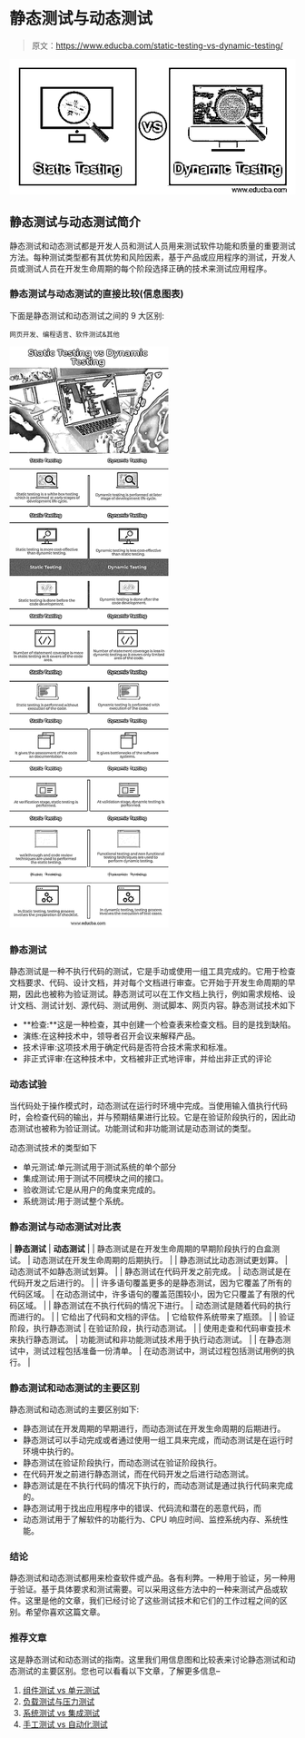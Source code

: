 # 静态测试与动态测试

> 原文：<https://www.educba.com/static-testing-vs-dynamic-testing/>

![Static Testing vs Dynamic Testing](img/de7f27f5dea8edeea049ed559a5b58e6.png)



## 静态测试与动态测试简介

静态测试和动态测试都是开发人员和测试人员用来测试软件功能和质量的重要测试方法。每种测试类型都有其优势和风险因素，基于产品或应用程序的测试，开发人员或测试人员在开发生命周期的每个阶段选择正确的技术来测试应用程序。

### 静态测试与动态测试的直接比较(信息图表)

下面是静态测试和动态测试之间的 9 大区别:

<small>网页开发、编程语言、软件测试&其他</small>

![Static-Testing-vs-Dynamic-Testing-info](img/0bdf3fcadb5480d878c35327442fc56f.png)



### 静态测试

静态测试是一种不执行代码的测试，它是手动或使用一组工具完成的。它用于检查文档要求、代码、设计文档，并对每个文档进行审查。它开始于开发生命周期的早期，因此也被称为验证测试。静态测试可以在工作文档上执行，例如需求规格、设计文档、测试计划、源代码、测试用例、测试脚本、网页内容。静态测试技术如下

*   **检查:**这是一种检查，其中创建一个检查表来检查文档。目的是找到缺陷。
*   演练:在这种技术中，领导者召开会议来解释产品。
*   技术评审:这项技术用于确定代码是否符合技术需求和标准。
*   非正式评审:在这种技术中，文档被非正式地评审，并给出非正式的评论

### 动态试验

当代码处于操作模式时，动态测试在运行时环境中完成。当使用输入值执行代码时，会检查代码的输出，并与预期结果进行比较。它是在验证阶段执行的，因此动态测试也被称为验证测试。功能测试和非功能测试是动态测试的类型。

动态测试技术的类型如下

*   单元测试:单元测试用于测试系统的单个部分
*   集成测试:用于测试不同模块之间的接口。
*   验收测试:它是从用户的角度来完成的。
*   系统测试:用于测试整个系统。

### 静态测试与动态测试对比表

| **静态测试** | **动态测试** |
| 静态测试是在开发生命周期的早期阶段执行的白盒测试。 | 动态测试在开发生命周期的后期执行。 |
| 静态测试比动态测试更划算。 | 动态测试不如静态测试划算。 |
| 静态测试在代码开发之前完成。 | 动态测试是在代码开发之后进行的。 |
| 许多语句覆盖更多的是静态测试，因为它覆盖了所有的代码区域。 | 在动态测试中，许多语句的覆盖范围较小，因为它只覆盖了有限的代码区域。 |
| 静态测试在不执行代码的情况下进行。 | 动态测试是随着代码的执行而进行的。 |
| 它给出了代码和文档的评估。 | 它给软件系统带来了瓶颈。 |
| 验证阶段，执行静态测试 | 在验证阶段，执行动态测试。 |
| 使用走查和代码审查技术来执行静态测试。 | 功能测试和非功能测试技术用于执行动态测试。 |
| 在静态测试中，测试过程包括准备一份清单。 | 在动态测试中，测试过程包括测试用例的执行。 |

### 静态测试和动态测试的主要区别

静态测试和动态测试的主要区别如下:

*   静态测试在开发周期的早期进行，而动态测试在开发生命周期的后期进行。
*   静态测试可以手动完成或者通过使用一组工具来完成，而动态测试是在运行时环境中执行的。
*   静态测试在验证阶段执行，而动态测试在验证阶段执行。
*   在代码开发之前进行静态测试，而在代码开发之后进行动态测试。
*   静态测试是在不执行代码的情况下执行的，而动态测试是通过执行代码来完成的。
*   静态测试用于找出应用程序中的错误、代码流和潜在的恶意代码，而
*   动态测试用于了解软件的功能行为、CPU 响应时间、监控系统内存、系统性能。

### 结论

静态测试和动态测试都用来检查软件或产品。各有利弊。一种用于验证，另一种用于验证。基于具体要求和测试需要。可以采用这些方法中的一种来测试产品或软件。这里是他的文章，我们已经讨论了这些测试技术和它们的工作过程之间的区别。希望你喜欢这篇文章。

### 推荐文章

这是静态测试和动态测试的指南。这里我们用信息图和比较表来讨论静态测试和动态测试的主要区别。您也可以看看以下文章，了解更多信息–

1.  [组件测试 vs 单元测试](https://www.educba.com/component-testing-vs-unit-testing/)
2.  [负载测试与压力测试](https://www.educba.com/load-testing-vs-stress-testing/)
3.  [系统测试 vs 集成测试](https://www.educba.com/system-testing-vs-integration-testing/)
4.  [手工测试 vs 自动化测试](https://www.educba.com/manual-testing-vs-automation-testing/)





